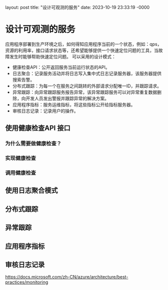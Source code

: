 layout: post
title: "设计可观测的服务"
date: 2023-10-19 23:33:19 -0000

# 设计可观测的服务
应用程序部署到生产环境之后，如何得知应用程序当前的一个状态，例如：qps，资源的利用率，接口请求状态等，还希望能够提供一个快速定位问题的工具，当故障发生时能够帮助快速定位问题。
可以采用的设计模式：

 - 健康检查API：公开返回服务当前运行状态的API。
 - 日志聚合：记录服务活动并将日志写入集中式日志记录服务器，该服务器提供搜索告警。
 - 分布式跟踪：为每一个在服务之间跳转的外部请求分配唯一ID，并跟踪请求。
 - 异常跟踪：向异常跟踪服务报告异常，该异常跟踪服务可以对异常重复数据删除，向开发人员发出警报并跟踪异常的解决方案。
 - 应用程序指标：服务运维指标，将这些指标公开给指标服务器。
 - 审核日志记录：记录用户的操作。
 ## 使用健康检查API 接口
 ### 为什么需要做健康检查？
 ### 实现健康检查
 ### 调用健康检查
 
 ## 使用日志聚合模式
 ## 分布式跟踪
 ## 异常跟踪
 ## 应用程序指标
 ## 审核日志记录
 https://docs.microsoft.com/zh-CN/azure/architecture/best-practices/monitoring